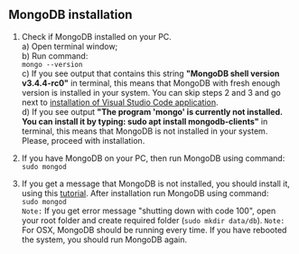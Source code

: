 ## MongoDB installation

1. Check if MongoDB installed on your PC.<br>
a) Open terminal window;<br>
b) Run command:<br> 
`mongo --version`<br>
c) If you see output that contains this string **"MongoDB shell version v3.4.4-rc0"** in terminal, this means that MongoDB with fresh enough version is installed in your system. You can skip steps 2 and 3 and go next to [installation of Visual Studio Code application](/chapter1/install-visual-studio-code-vscode.md).<br>
d) If you see output **"The program 'mongo' is currently not installed. You can install it by typing: sudo apt install mongodb-clients"** in terminal, this means that MongoDB is not installed in your system. Please, proceed with installation.<br> 

2. If you have MongoDB on your PC, then run MongoDB using command:<br>`sudo mongod     `

3. If you get a message that MongoDB is not installed, you should install it, using this [tutorial](https://docs.mongodb.com/manual/tutorial/install-mongodb-on-os-x/). After installation run MongoDB using command:<br>`sudo mongod` <br>
`Note:` If you get error message "shutting down with code 100", open your root folder and create required folder (`sudo mkdir data/db`).
`Note:` For OSX, MongoDB should be running every time. If you have rebooted the system, you should run MongoDB again.



    




